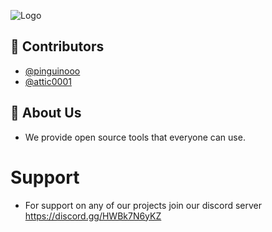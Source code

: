 
![Logo]([Imgur](https://i.imgur.com/lKKfqD0.png))


## 🔨 Contributors

- [@pinguinooo](https://www.github.com/pinguinooo)
- [@attic0001](https://www.github.com/attic0001)






## 📂 About Us

- We provide open source tools that everyone can use.

# Support

- For support on any of our projects join our discord server https://discord.gg/HWBk7N6yKZ
